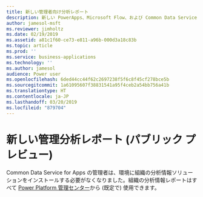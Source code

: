 ```yaml
---
title: 新しい管理者向け分析レポート
description: 新しい PowerApps、Microsoft Flow、および Common Data Service for Apps の使用状況レポートをすべての管理者が利用できます
author: jamesol-msft
ms.reviewer: jimholtz
ms.date: 02/19/2019
ms.assetid: a81c1f60-ce73-e811-a96b-000d3a18c83b
ms.topic: article
ms.prod: ''
ms.service: business-applications
ms.technology: ''
ms.author: jamesol
audience: Power user
ms.openlocfilehash: 6ded44cc44f62c2697238f5f6c8f45cf278bce5b
ms.sourcegitcommit: 1a61095607f38831541a95f4ceb2a54bb756a41b
ms.translationtype: HT
ms.contentlocale: ja-JP
ms.lasthandoff: 03/20/2019
ms.locfileid: "879704"
---
```

# <a name="new-admin-analytics-reports-public-preview"></a>新しい管理分析レポート (パブリック プレビュー)




Common Data Service for Apps の管理者は、環境に組織の分析情報ソリューションをインストールする必要がなくなりました。組織の分析情報レポートはすべて [Power Platform 管理センター](https://go.microsoft.com/fwlink/?linkid=875536)から (既定で) 使用できます。